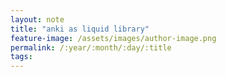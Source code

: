 ```yaml
---
layout: note
title: "anki as liquid library"
feature-image: /assets/images/author-image.png
permalink: /:year/:month/:day/:title
tags:
---
```

